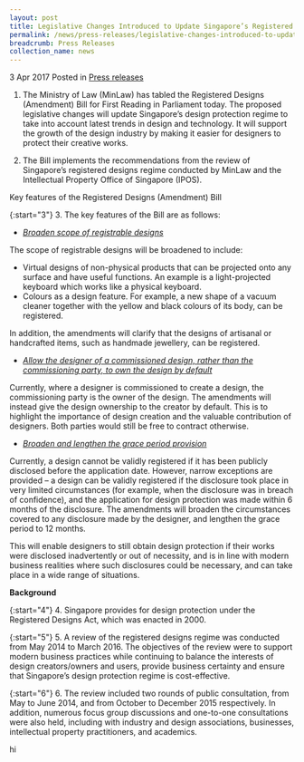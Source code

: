 ```yaml
---
layout: post
title: Legislative Changes Introduced to Update Singapore’s Registered Designs Regime
permalink: /news/press-releases/legislative-changes-introduced-to-update-singapores-registered-d
breadcrumb: Press Releases
collection_name: news
---
```


3 Apr 2017 Posted in [Press releases](/news/press-releases)

1. The Ministry of Law (MinLaw) has tabled the Registered Designs (Amendment) Bill for First Reading in Parliament today. The proposed legislative changes will update Singapore’s design protection regime to take into account latest trends in design and technology. It will support the growth of the design industry by making it easier for designers to protect their creative works.


2. The Bill implements the recommendations from the review of Singapore’s registered designs regime conducted by MinLaw and the Intellectual Property Office of Singapore (IPOS).


Key features of the Registered Designs (Amendment) Bill




{:start="3"}
3. The key features of the Bill are as follows:


* *<u>Broaden scope of registrable designs</u>*


The scope of registrable designs will be broadened to include:

   * Virtual designs of non-physical products that can be projected onto any surface and have useful functions. An example is a light-projected keyboard which works like a physical keyboard.
   * Colours as a design feature. For example, a new shape of a vacuum cleaner together with the yellow and black colours of its body, can be registered.


In addition, the amendments will clarify that the designs of artisanal or handcrafted items, such as handmade jewellery, can be registered.


* *<u>Allow the designer of a commissioned design, rather than the commissioning party, to own the design by default</u>*


Currently, where a designer is commissioned to create a design, the commissioning party is the owner of the design. The amendments will instead give the design ownership to the creator by default. This is to highlight the importance of design creation and the valuable contribution of designers. Both parties would still be free to contract otherwise.


* *<u>Broaden and lengthen the grace period provision</u>*


Currently, a design cannot be validly registered if it has been publicly disclosed before the application date. However, narrow exceptions are provided – a design can be validly registered if the disclosure took place in very limited circumstances (for example, when the disclosure was in breach of confidence), and the application for design protection was made within 6 months of the disclosure. The amendments will broaden the circumstances covered to any disclosure made by the designer, and lengthen the grace period to 12 months.


This will enable designers to still obtain design protection if their works were disclosed inadvertently or out of necessity, and is in line with modern business realities where such disclosures could be necessary, and can take place in a wide range of situations.


**Background**


{:start="4"}
4. Singapore provides for design protection under the Registered Designs Act, which was enacted in 2000.


{:start="5"}
5. A review of the registered designs regime was conducted from May 2014 to March 2016. The objectives of the review were to support modern business practices while continuing to balance the interests of design creators/owners and users, provide business certainty and ensure that Singapore’s design protection regime is cost-effective.

{:start="6"}
6. The review included two rounds of public consultation, from May to June 2014, and from October to December 2015 respectively. In addition, numerous focus group discussions and one-to-one consultations were also held, including with industry and design associations, businesses, intellectual property practitioners, and academics.

hi
